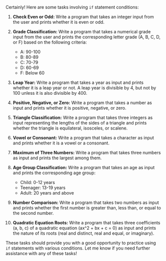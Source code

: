 Certainly! Here are some tasks involving `if` statement conditions:

1. **Check Even or Odd:**
   Write a program that takes an integer input from the user and prints whether it is even or odd.

2. **Grade Classification:**
   Write a program that takes a numerical grade input from the user and prints the corresponding letter grade (A, B, C, D, or F) based on the following criteria:
   - A: 90-100
   - B: 80-89
   - C: 70-79
   - D: 60-69
   - F: Below 60

3. **Leap Year:**
   Write a program that takes a year as input and prints whether it is a leap year or not. A leap year is divisible by 4, but not by 100 unless it is also divisible by 400.

4. **Positive, Negative, or Zero:**
   Write a program that takes a number as input and prints whether it is positive, negative, or zero.

5. **Triangle Classification:**
   Write a program that takes three integers as input representing the lengths of the sides of a triangle and prints whether the triangle is equilateral, isosceles, or scalene.

6. **Vowel or Consonant:**
   Write a program that takes a character as input and prints whether it is a vowel or a consonant.

7. **Maximum of Three Numbers:**
   Write a program that takes three numbers as input and prints the largest among them.

8. **Age Group Classification:**
   Write a program that takes an age as input and prints the corresponding age group:
   - Child: 0-12 years
   - Teenager: 13-19 years
   - Adult: 20 years and above

9. **Number Comparison:**
   Write a program that takes two numbers as input and prints whether the first number is greater than, less than, or equal to the second number.

10. **Quadratic Equation Roots:**
    Write a program that takes three coefficients (a, b, c) of a quadratic equation (ax^2 + bx + c = 0) as input and prints the nature of its roots (real and distinct, real and equal, or imaginary).

These tasks should provide you with a good opportunity to practice using `if` statements with various conditions. Let me know if you need further assistance with any of these tasks!